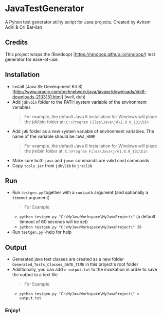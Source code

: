 # JavaTestGenerator
A Pyhon test generator utility script for Java projects.
Created by Aviram Adiri & Ori Bar-ilan

## Credits
This project wraps the (Randoop) [https://randoop.github.io/randoop/) test generator for ease-of-use.

## Installation
- Install (Java SE Development Kit 8) [http://www.oracle.com/technetwork/java/javase/downloads/jdk8-downloads-2133151.html] (well, duh)
- Add `jdk\bin` folder to the PATH system variable of the environment variables
	> For example, the default Java 8 installation for Windows will place the jdk\bin folder at:
	> `C:\Program Files\Java\jdk1.8.0_131\bin`
- Add `jdk` folder as a new system variable of environment variables. The name of the variable should be `JAVA_HOME`
	> For example, the default Java 8 installation for Windows will place the jre\bin folder at:
	> `C:\Program Files\Java\jre1.8.0_131\bin`
- Make sure both `java` and `javac` commands are valid cmd commands
- Copy `tools.jar` from `jdk\lib` to `jre\lib`

## Run
- Run `testgen.py` together with a `rootpath` argument (and optionally a `timeout` argument)
	> For Example: 
	*	`python testgen.py "C:\MyJavaWorkspace\MyJavaProject\"` (a default timeout of 60 seconds will be set)
	*	`python testgen.py "C:\MyJavaWorkspace\MyJavaProject\" 30`
- Run `testgen.py` -help for help

## Output
- Generated java test classes are created as a new folder `Generated_Tests_Classes_DATE_TIME` in this project's root folder
- Additionally, you can add `> output.txt` to the invokation in order to save the output to a text file
	> For Example: 
	*	`python testgen.py "C:\MyJavaWorkspace\MyJavaProject\" > output.txt`
	
### Enjoy!
